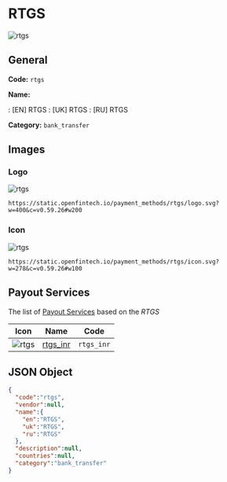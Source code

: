 
# RTGS 
![rtgs](https://static.openfintech.io/payment_methods/rtgs/logo.svg?w=400&c=v0.59.26#w200)  

## General 
**Code:** `rtgs` 
 
**Name:** 
 
:	[EN] RTGS 
:	[UK] RTGS 
:	[RU] RTGS 
 
**Category:** `bank_transfer` 
 

## Images 

### Logo 
![rtgs](https://static.openfintech.io/payment_methods/rtgs/logo.svg?w=400&c=v0.59.26#w200)  

```
https://static.openfintech.io/payment_methods/rtgs/logo.svg?w=400&c=v0.59.26#w200
```  

### Icon 
![rtgs](https://static.openfintech.io/payment_methods/rtgs/icon.svg?w=278&c=v0.59.26#w100)  

```
https://static.openfintech.io/payment_methods/rtgs/icon.svg?w=278&c=v0.59.26#w100
```  

## Payout Services 
 
The list of [Payout Services](/payout-services/) based on the _RTGS_ 

|Icon|Name|Code| 
|:---:|:---:|:---:| 
|![rtgs](https://static.openfintech.io/payout_methods/rtgs/icon.svg?w=278&c=v0.59.26#w40) |[rtgs_inr](/payout-services/rtgs_inr/)|`rtgs_inr`| 
 

## JSON Object 

```json
{
  "code":"rtgs",
  "vendor":null,
  "name":{
    "en":"RTGS",
    "uk":"RTGS",
    "ru":"RTGS"
  },
  "description":null,
  "countries":null,
  "category":"bank_transfer"
}
```  
